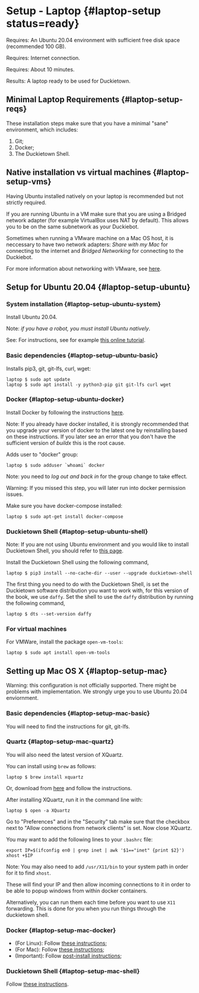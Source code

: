 # Setup - Laptop {#laptop-setup status=ready}

<!--
This page is for the Duckiebot `DB18` configuration.

For previous year's instructions, see [here](https://docs.duckietown.org/DT17/).

-->

<div class='requirements' markdown='1'>

Requires: An Ubuntu 20.04 environment with sufficient free disk space (recommended 100 GB).

Requires: Internet connection.

Requires: About 10 minutes.

Results: A laptop ready to be used for Duckietown.

</div>

## Minimal Laptop Requirements {#laptop-setup-reqs}

These installation steps make sure that you have a minimal "sane" environment, which includes:

1. Git;
2. Docker;
3. The Duckietown Shell.

## Native installation vs virtual machines {#laptop-setup-vms}

Having Ubuntu installed natively on your laptop is recommended but not strictly required.

If you are running Ubuntu in a VM make sure that you are using a Bridged network adapter (for example VirtualBox uses NAT by default). This allows you to be on the same subnetwork as your Duckiebot.

Sometimes when running a VMware machine on a Mac OS host, it is neccessary to have two network adapters: _Share with my Mac_ for connecting to the internet and _Bridged Networking_ for connecting to the Duckiebot.

For more information about networking with VMware, see [here](https://wiki.ros.org/ROS/NetworkSetup).

## Setup for Ubuntu 20.04 {#laptop-setup-ubuntu}

### System installation {#laptop-setup-ubuntu-system}

Install Ubuntu 20.04.

Note: *if you have a robot, you must install Ubuntu natively*.

See: For instructions, see for example [this online tutorial][tutorial].

[tutorial]: https://tutorials.ubuntu.com/tutorial/tutorial-install-ubuntu-desktop

### Basic dependencies {#laptop-setup-ubuntu-basic}

Installs pip3, git, git-lfs, curl, wget:

    laptop $ sudo apt update
    laptop $ sudo apt install -y python3-pip git git-lfs curl wget


### Docker {#laptop-setup-ubuntu-docker}

Install Docker by following the instructions [here][docker_install].

Note: If you already have docker installed, it is strongly recommended that you upgrade your version of docker to the latest one by reinstalling based on these instructions. If you later see an error that you don't have the sufficient version of _buildx_ this is the root cause.   

[docker_install]: https://docs.docker.com/install/linux/docker-ce/ubuntu/

Adds user to "docker" group:

    laptop $ sudo adduser `whoami` docker

Note: you need to _log out and back in_ for the group change to take effect.

Warning: If you missed this step, you will later run into docker permission issues.

Make sure you have docker-compose installed:

    laptop $ sudo apt-get install docker-compose

### Duckietown Shell {#laptop-setup-ubuntu-shell}

Note: If you are not using Ubuntu environment and you would like to install Duckietown Shell, you should refer to [this page](https://github.com/duckietown/duckietown-shell).

Install the Duckietown Shell using the following command,

    laptop $ pip3 install --no-cache-dir --user --upgrade duckietown-shell

The first thing you need to do with the Duckietown Shell, is set the Duckietown software 
distribution you want to work with, for this version of the book, we use `daffy`. 
Set the shell to use the `daffy` distribution by running the following command, 

    laptop $ dts --set-version daffy

### For virtual machines

For VMWare, install the package `open-vm-tools`:

    laptop $ sudo apt install open-vm-tools

## Setting up Mac OS X {#laptop-setup-mac}

Warning: this configuration is not officially supported. There might be problems with implementation. We strongly urge you to use Ubuntu 20.04 enviornment.

### Basic dependencies {#laptop-setup-mac-basic}

You will need to find the instructions for git, git-lfs.

### Quartz {#laptop-setup-mac-quartz}

You will also need the latest version of XQuartz.

You can install using `brew` as follows:

    laptop $ brew install xquartz

Or, download from [here](https://www.xquartz.org/) and follow the instructions.

After installing XQuartz, run it in the command line with:

    laptop $ open -a XQuartz

Go to "Preferences" and in the "Security" tab make sure that the checkbox next to "Allow connections from network clients" is set. Now close XQuartz.

You may want to add the following lines to your `.bashrc` file:

    export IP=$(ifconfig en0 | grep inet | awk '$1=="inet" {print $2}')
    xhost +$IP

Note: You may also need to add `/usr/X11/bin` to your system path in order for it to find `xhost`.

These will find your IP and then allow incoming connections to it in order to be able to popup windows from within docker containers.

Alternatively, you can run them each time before you want to use `X11` forwarding. This is done for you when you run things through the duckietown shell.

### Docker {#laptop-setup-mac-docker}

- (For Linux): Follow [these instructions](https://docs.docker.com/engine/install/ubuntu/);
- (For Mac): Follow [these instructions](https://docs.docker.com/docker-for-mac/install/);
- (Important): Follow [post-install instructions](https://docs.docker.com/engine/install/linux-postinstall/);

### Duckietown Shell {#laptop-setup-mac-shell}

Follow [these instructions](https://github.com/duckietown/duckietown-shell).
 
